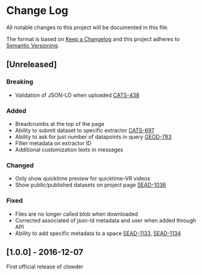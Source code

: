 # Change Log
All notable changes to this project will be documented in this file.

The format is based on [Keep a Changelog](http://keepachangelog.com/) 
and this project adheres to [Semantic Versioning](http://semver.org/).

## [Unreleased]

### Breaking
- Validation of JSON-LD when uploaded [CATS-438](https://opensource.ncsa.illinois.edu/jira/browse/CATS-438)

### Added
- Breadcrumbs at the top of the page
- Ability to submit dataset to specific extractor [CATS-697](https://opensource.ncsa.illinois.edu/jira/browse/CATS-697)
- Ability to ask for just number of datapoints in query [GEOD-783](https://opensource.ncsa.illinois.edu/jira/browse/GEOD-783)
- Filter metadata on extractor ID
- Additional customization texts in messages

### Changed
- Only show quicktime preview for quicktime-VR videos
- Show public/published datasets on project page [SEAD-1036](https://opensource.ncsa.illinois.edu/jira/browse/SEAD-1036)

### Fixed
- Files are no longer called blob when downloaded
- Corrected associated of json-ld metadata and user when added through API
- Ability to add specific metadata to a space [SEAD-1133](https://opensource.ncsa.illinois.edu/jira/browse/SEAD-1133), [SEAD-1134](https://opensource.ncsa.illinois.edu/jira/browse/SEAD-1134)

## [1.0.0] - 2016-12-07

First official release of clowder
